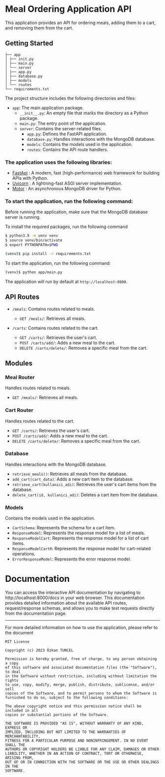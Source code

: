 # Meal Ordering Application API

This application provides an API for ordering meals, adding them to a cart, and removing them from the cart.

## Getting Started

```
├── app
│ ├── init.py
│ ├── main.py
│ └── server
│ ├── app.py
│ ├── database.py
│ ├── models
│ └── routes
└── requirements.txt
```

The project structure includes the following directories and files:

- `app`: The main application package.
  - `__init__.py`: An empty file that marks the directory as a Python package.
  - `main.py`: The entry point of the application.
  - `server`: Contains the server-related files.
    - `app.py`: Defines the FastAPI application.
    - `database.py`: Handles interactions with the MongoDB database.
    - `models`: Contains the models used in the application.
    - `routes`: Contains the API route handlers.

### The application uses the following libraries:

-  [FastApi][1] : A modern, fast (high-performance) web framework for building APIs with Python.
-  [Uvicorn][2] : A lightning-fast ASGI server implementation.
-  [Motor][3] : An asynchronous MongoDB driver for Python.

### To start the application, run the following command:


Before running the application, make sure that the MongoDB database server is running.

To install the required packages, run the following command
```bash
$ python3.9 -m venv venv
$ source venv/bin/activate
$ export PYTHONPATH=$PWD
```


```bash
(venv)$ pip install -r requirements.txt
```


To start the application, run the following command:

```bash
(venv)$ python app/main.py
```

The application will run by default at `http://localhost:8000`.

## API Routes

- `/meals`: Contains routes related to meals.

  - `GET /meals/`: Retrieves all meals.

- `/carts`: Contains routes related to the cart.

  - `GET /carts/`: Retrieves the user's cart.
  - `POST /carts/add/`: Adds a new meal to the cart.
  - `DELETE /carts/delete/`: Removes a specific meal from the cart.

## Modules

### Meal Router

Handles routes related to meals.

- `GET /meals/`: Retrieves all meals.

### Cart Router

Handles routes related to the cart.

- `GET /carts/`: Retrieves the user's cart.
- `POST /carts/add/`: Adds a new meal to the cart.
- `DELETE /carts/delete/`: Removes a specific meal from the cart.

### Database

Handles interactions with the MongoDB database.

- `retrieve_meals()`: Retrieves all meals from the database.
- `add_cart(cart_data)`: Adds a new cart item to the database.
- `retrieve_cart(kullanici_adi)`: Retrieves the user's cart items from the database.
- `delete_cart(id, kullanici_adi)`: Deletes a cart item from the database.

### Models

Contains the models used in the application.

- `CartSchema`: Represents the schema for a cart item.
- `ResponseModel`: Represents the response model for a list of meals.
- `ResponseModelCart`: Represents the response model for a list of cart items.
- `ResponseModelCartR`: Represents the response model for cart-related operations.
- `ErrorResponseModel`: Represents the error response model.

# Documentation

You can access the interactive API documentation by navigating to http://localhost:8000/docs in your web browser. This documentation provides detailed information about the available API routes, request/response schemas, and allows you to make test requests directly from the documentation page.

---
For more detailed information on how to use the application, please refer to the document

```
MIT License

Copyright (c) 2023 Özkan TUNCEL

Permission is hereby granted, free of charge, to any person obtaining a copy
of this software and associated documentation files (the "Software"), to deal
in the Software without restriction, including without limitation the rights
to use, copy, modify, merge, publish, distribute, sublicense, and/or sell
copies of the Software, and to permit persons to whom the Software is
furnished to do so, subject to the following conditions:

The above copyright notice and this permission notice shall be included in all
copies or substantial portions of the Software.

THE SOFTWARE IS PROVIDED "AS IS", WITHOUT WARRANTY OF ANY KIND, EXPRESS OR
IMPLIED, INCLUDING BUT NOT LIMITED TO THE WARRANTIES OF MERCHANTABILITY,
FITNESS FOR A PARTICULAR PURPOSE AND NONINFRINGEMENT. IN NO EVENT SHALL THE
AUTHORS OR COPYRIGHT HOLDERS BE LIABLE FOR ANY CLAIM, DAMAGES OR OTHER
LIABILITY, WHETHER IN AN ACTION OF CONTRACT, TORT OR OTHERWISE, ARISING FROM,
OUT OF OR IN CONNECTION WITH THE SOFTWARE OR THE USE OR OTHER DEALINGS IN THE
SOFTWARE.
```

[1]:https://fastapi.tiangolo.com/lo/
[2]:https://www.uvicorn.org/
[3]:https://motor.readthedocs.io/en/stable/
